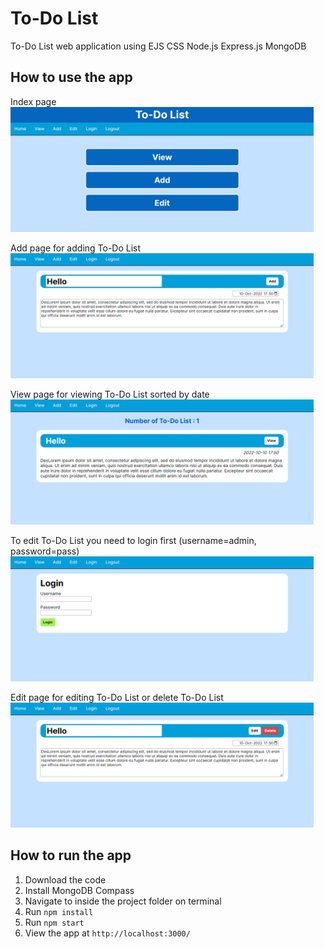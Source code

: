 # To-Do List
To-Do List web application using EJS CSS Node.js Express.js MongoDB <br/>

## How to use the app
Index page <br/>
<img height="200" src="public/images/index.png"/> <br/>

Add page for adding To-Do List <br/>
<img height="200" src="public/images/add.png"/> <br/>

View page for viewing To-Do List sorted by date <br/>
<img height="200" src="public/images/view.png"/> <br/>

To edit To-Do List you need to login first (username=admin, password=pass) <br/>
<img height="200" src="public/images/login.png"/> <br/>

Edit page for editing To-Do List or delete To-Do List<br/>
<img height="200" src="public/images/edit.png"/> <br/>

## How to run the app
1. Download the code
2. Install MongoDB Compass
3. Navigate to inside the project folder on terminal
4. Run `npm install`
5. Run `npm start`
6. View the app at `http://localhost:3000/`
